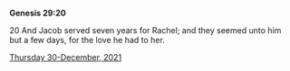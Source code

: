**Genesis 29:20**

20 And Jacob served seven years for Rachel; and they seemed unto him but a few days, for the love he had to her.

[Thursday 30-December, 2021](https://t.me/s/daily_scripture)
